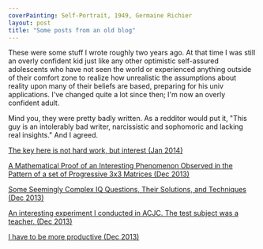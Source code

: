 ```yaml
---
coverPainting: Self-Portrait, 1949, Germaine Richier
layout: post
title: "Some posts from an old blog"
---
```


These were some stuff I wrote roughly two years ago. At that time I was still an overly confident kid just like any other optimistic self-assured adolescents who have not seen the world or experienced anything outside of their comfort zone to realize how unrealistic the assumptions about reality upon many of their beliefs are based, preparing for his univ applications. I've changed quite a lot since then; I'm now an overly confident adult.

Mind you, they were pretty badly written. As a redditor would put it, "This guy is an intolerably bad writer, narcissistic and sophomoric and lacking real insights." And I agreed.

[The key here is not hard work, but interest (Jan 2014)](/old-blog/key.html)

[A Mathematical Proof of an Interesting Phenomenon Observed in the Pattern of a set of Progressive 3x3 Matrices  (Dec 2013)](/old-blog/proof.html)

[Some Seemingly Complex IQ Questions, Their Solutions, and Techniques (Dec 2013)](/old-blog/iq-quzz.html)

[An interesting experiment I conducted in ACJC. The test subject was a teacher. (Dec 2013)](/old-blog/experiment.html)

[I have to be more productive (Dec 2013)](/old-blog/i-have-to-be-more-productive.html)
